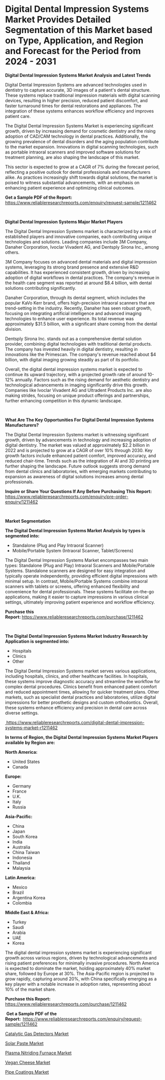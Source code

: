 <p><h1>Digital Dental Impression Systems Market Provides Detailed Segmentation of this Market based on Type, Application, and Region and Forecast for the Period from 2024 - 2031</h1></p><p><strong>Digital Dental Impression Systems Market Analysis and Latest Trends</strong></p>
<p><p>Digital Dental Impression Systems are advanced technologies used in dentistry to capture accurate, 3D images of a patient's dental structure. These systems replace traditional impression materials with digital scanning devices, resulting in higher precision, reduced patient discomfort, and faster turnaround times for dental restorations and appliances. The integration of these systems enhances workflow efficiency and improves patient care.</p><p>The Digital Dental Impression Systems Market is experiencing significant growth, driven by increasing demand for cosmetic dentistry and the rising adoption of CAD/CAM technology in dental practices. Additionally, the growing prevalence of dental disorders and the aging population contribute to the market expansion. Innovations in digital scanning technologies, such as portable intraoral scanners and improved software solutions for treatment planning, are also shaping the landscape of this market.</p><p>This sector is expected to grow at a CAGR of 7% during the forecast period, reflecting a positive outlook for dental professionals and manufacturers alike. As practices increasingly shift towards digital solutions, the market is poised to witness substantial advancements, with an emphasis on enhancing patient experience and optimizing clinical outcomes.</p></p>
<p><strong>Get a Sample PDF of the Report:&nbsp;</strong> <a href="https://www.reliableresearchreports.com/enquiry/request-sample/1211462?utm_campaign=40&utm_medium=2&utm_source=Github&utm_content=ia&utm_term=17122024&utm_id=digital-dental-impression-systems">https://www.reliableresearchreports.com/enquiry/request-sample/1211462</a></p>
<p>&nbsp;</p>
<p><strong>Digital Dental Impression Systems Major Market Players</strong></p>
<p><p>The Digital Dental Impression Systems market is characterized by a mix of established players and innovative companies, each contributing unique technologies and solutions. Leading companies include 3M Company, Danaher Corporation, Ivoclar Vivadent AG, and Dentsply Sirona Inc., among others.</p><p>3M Company focuses on advanced dental materials and digital impression systems, leveraging its strong brand presence and extensive R&D capabilities. It has experienced consistent growth, driven by increasing adoption of digital workflows in dental practices. The company's revenue in the health care segment was reported at around $8.4 billion, with dental solutions contributing significantly.</p><p>Danaher Corporation, through its dental segment, which includes the popular KaVo Kerr brand, offers high-precision intraoral scanners that are trend-setting in the industry. Recently, Danaher has seen robust growth, focusing on integrating artificial intelligence and advanced imaging technologies to enhance user experience. Its total revenue was approximately $31.5 billion, with a significant share coming from the dental division.</p><p>Dentsply Sirona Inc. stands out as a comprehensive dental solution provider, combining digital technologies with traditional dental products. The company has invested heavily in digital dentistry, resulting in innovations like the Primescan. The company's revenue reached about $4 billion, with digital imaging growing steadily as part of its portfolio.</p><p>Overall, the digital dental impression systems market is expected to continue its upward trajectory, with a projected growth rate of around 10-12% annually. Factors such as the rising demand for aesthetic dentistry and technological advancements in imaging significantly drive this growth. Companies like Ivoclar Vivadent AG and Ultradent Products Inc. are also making strides, focusing on unique product offerings and partnerships, further enhancing competition in this dynamic landscape.</p></p>
<p>&nbsp;</p>
<p><strong>What Are The Key Opportunities For Digital Dental Impression Systems Manufacturers?</strong></p>
<p><p>The Digital Dental Impression Systems market is witnessing significant growth, driven by advancements in technology and increasing adoption of digital dentistry. The market was valued at approximately $2.2 billion in 2022 and is projected to grow at a CAGR of over 10% through 2030. Key growth factors include enhanced patient comfort, improved accuracy, and reduced chair-time. Trends such as the integration of AI and 3D printing are further shaping the landscape. Future outlook suggests strong demand from dental clinics and laboratories, with emerging markets contributing to expansion as awareness of digital solutions increases among dental professionals.</p></p>
<p><strong>Inquire or Share Your Questions If Any Before Purchasing This Report:</strong> <a href="https://www.reliableresearchreports.com/enquiry/pre-order-enquiry/1211462?utm_campaign=40&utm_medium=2&utm_source=Github&utm_content=ia&utm_term=17122024&utm_id=digital-dental-impression-systems">https://www.reliableresearchreports.com/enquiry/pre-order-enquiry/1211462</a></p>
<p>&nbsp;</p>
<p><strong>Market Segmentation</strong></p>
<p><strong>The Digital Dental Impression Systems Market Analysis by types is segmented into:</strong></p>
<p><ul><li>Standalone (Plug and Play Intraoral Scanner)</li><li>Mobile/Portable System (Intraoral Scanner, Tablet/Screens)</li></ul></p>
<p><p>The Digital Dental Impression Systems Market encompasses two main types: Standalone (Plug and Play) Intraoral Scanners and Mobile/Portable Systems. Standalone scanners are designed for easy integration and typically operate independently, providing efficient digital impressions with minimal setup. In contrast, Mobile/Portable Systems combine intraoral scanners with tablets or screens, offering enhanced flexibility and convenience for dental professionals. These systems facilitate on-the-go applications, making it easier to capture impressions in various clinical settings, ultimately improving patient experience and workflow efficiency.</p></p>
<p><strong>Purchase this Report:&nbsp;</strong><a href="https://www.reliableresearchreports.com/purchase/1211462?utm_campaign=40&utm_medium=2&utm_source=Github&utm_content=ia&utm_term=17122024&utm_id=digital-dental-impression-systems">https://www.reliableresearchreports.com/purchase/1211462</a></p>
<p>&nbsp;</p>
<p><strong>The Digital Dental Impression Systems Market Industry Research by Application is segmented into:</strong></p>
<p><ul><li>Hospitals</li><li>Clinics</li><li>Other</li></ul></p>
<p><p>The Digital Dental Impression Systems market serves various applications, including hospitals, clinics, and other healthcare facilities. In hospitals, these systems improve diagnostic accuracy and streamline the workflow for complex dental procedures. Clinics benefit from enhanced patient comfort and reduced appointment times, allowing for quicker treatment plans. Other markets, such as specialist dental practices and laboratories, utilize digital impressions for better prosthetic designs and custom orthodontics. Overall, these systems enhance efficiency and precision in dental care across diverse settings.</p></p>
<p><a href="https://www.reliableresearchreports.com/digital-dental-impression-systems-market-r1211462?utm_campaign=40&utm_medium=2&utm_source=Github&utm_content=ia&utm_term=17122024&utm_id=digital-dental-impression-systems">&nbsp;https://www.reliableresearchreports.com/digital-dental-impression-systems-market-r1211462</a></p>
<p><strong>In terms of Region, the Digital Dental Impression Systems Market Players available by Region are:</strong></p>
<p>
    <p> <strong> North America: </strong>
        <ul>
            <li>United States</li>
            <li>Canada</li>
        </ul>
        </p> 
    <p> <strong> Europe: </strong>
        <ul>
            <li>Germany</li>
            <li>France</li>
            <li>U.K.</li>
            <li>Italy</li>
            <li>Russia</li>
        </ul>
        </p> 
    <p> <strong> Asia-Pacific: </strong>
        <ul>
            <li>China</li>
            <li>Japan</li>
            <li>South Korea</li>
            <li>India</li>
            <li>Australia</li>
            <li>China Taiwan</li>
            <li>Indonesia</li>
            <li>Thailand</li>
            <li>Malaysia</li>
        </ul>
        </p> 
    <p> <strong> Latin America: </strong>
        <ul>
            <li>Mexico</li>
            <li>Brazil</li>
            <li>Argentina Korea</li>
            <li>Colombia</li>
        </ul>
        </p> 
    <p> <strong> Middle East & Africa: </strong>
        <ul>
            <li>Turkey</li>
            <li>Saudi</li>
            <li>Arabia</li>
            <li>UAE</li>
            <li>Korea</li>
        </ul>
    </p>
    </p>
<p><p>The digital dental impression systems market is experiencing significant growth across various regions, driven by technological advancements and rising patient preferences for minimally invasive procedures. North America is expected to dominate the market, holding approximately 40% market share, followed by Europe at 30%. The Asia-Pacific region is projected to grow rapidly, capturing around 20%, with China specifically emerging as a key player with a notable increase in adoption rates, representing about 10% of the market share.</p></p>
<p><strong>Purchase this Report: </strong><a href="https://www.reliableresearchreports.com/purchase/1211462?utm_campaign=40&utm_medium=2&utm_source=Github&utm_content=ia&utm_term=17122024&utm_id=digital-dental-impression-systems">https://www.reliableresearchreports.com/purchase/1211462</a></p>
<p>&nbsp;<strong>Get a Sample PDF of the Report:&nbsp;&nbsp;</strong><a href="https://www.reliableresearchreports.com/enquiry/request-sample/1211462?utm_campaign=40&utm_medium=2&utm_source=Github&utm_content=ia&utm_term=17122024&utm_id=digital-dental-impression-systems">https://www.reliableresearchreports.com/enquiry/request-sample/1211462</a></p>
<p><strong></strong></p>
<p><p><a href="https://github.com/ParvinKhatun77/Market-Research-Report-List-1/blob/main/catalytic-gas-detectors-market.md?utm_campaign=40&utm_medium=2&utm_source=Github&utm_content=ia&utm_term=17122024&utm_id=digital-dental-impression-systems">Catalytic Gas Detectors Market</a></p><p><a href="https://github.com/abbislposival/Market-Research-Report-List-1/blob/main/solar-paste-market.md?utm_campaign=40&utm_medium=2&utm_source=Github&utm_content=ia&utm_term=17122024&utm_id=digital-dental-impression-systems">Solar Paste Market</a></p><p><a href="https://www.linkedin.com/pulse/in-depth-understanding-plasma-nitriding-furnace-market-size-xwoie?utm_campaign=40&utm_medium=2&utm_source=Github&utm_content=ia&utm_term=17122024&utm_id=digital-dental-impression-systems">Plasma Nitriding Furnace Market</a></p><p><a href="https://www.linkedin.com/pulse/vegan-cheese-market-analysis-share-size-value-growing-51-svixe?utm_campaign=40&utm_medium=2&utm_source=Github&utm_content=ia&utm_term=17122024&utm_id=digital-dental-impression-systems">Vegan Cheese Market</a></p><p><a href="https://www.linkedin.com/pulse/f-my-mkt-intel-xkfif?utm_campaign=40&utm_medium=2&utm_source=Github&utm_content=ia&utm_term=17122024&utm_id=digital-dental-impression-systems">Pipe Coatings Market</a></p></p>